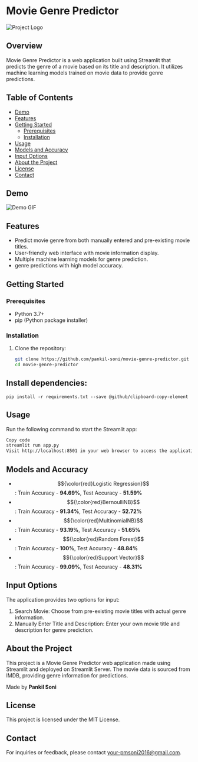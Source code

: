 # Movie Genre Predictor

![Project Logo](https://img.icons8.com/?size=100&id=80698&format=png)

## Overview

Movie Genre Predictor is a web application built using Streamlit that predicts the genre of a movie based on its title and description. It utilizes machine learning models trained on movie data to provide genre predictions.

## Table of Contents

- [Demo](#demo)
- [Features](#features)
- [Getting Started](#getting-started)
  - [Prerequisites](#prerequisites)
  - [Installation](#installation)
- [Usage](#usage)
- [Models and Accuracy](#models-and-accuracy)
- [Input Options](#input-options)
- [About the Project](#about-the-project)
- [License](#license)
- [Contact](#contact)

## Demo

![Demo GIF](https://im7.ezgif.com/tmp/ezgif-7-13f70baab3.gif)

## Features

- Predict movie genre from both manually entered and pre-existing movie titles.
- User-friendly web interface with movie information display.
- Multiple machine learning models for genre prediction.
- genre predictions with high model accuracy.

## Getting Started

### Prerequisites

- Python 3.7+
- pip (Python package installer)

### Installation

1. Clone the repository:

   ```bash
   git clone https://github.com/pankil-soni/movie-genre-predictor.git
   cd movie-genre-predictor
## Install dependencies:

```
pip install -r requirements.txt --save @github/clipboard-copy-element
```
    
## Usage
Run the following command to start the Streamlit app:

```bash
Copy code
streamlit run app.py
Visit http://localhost:8501 in your web browser to access the application.
```
## Models and Accuracy

- $${\color{red}Logistic Regression}$$: Train Accuracy - **94.69%**, Test Accuracy - **51.59%**
- $${\color{red}BernoulliNB}$$: Train Accuracy - **91.34%**, Test Accuracy - **52.72%**
- $${\color{red}MultinomialNB}$$: Train Accuracy - **93.19%**, Test Accuracy - **51.65%**
- $${\color{red}Random Forest}$$: Train Accuracy - **100%**, Test Accuracy - **48.84%**
- $${\color{red}Support Vector}$$: Train Accuracy - **99.09%**, Test Accuracy - **48.31%**
## Input Options
The application provides two options for input:

1. Search Movie: Choose from pre-existing movie titles with actual genre information.
2. Manually Enter Title and Description: Enter your own movie title and description for genre prediction.

## About the Project
This project is a Movie Genre Predictor web application made using Streamlit and deployed on Streamlit Server. The movie data is sourced from IMDB, providing genre information for predictions.

Made by **Pankil Soni**

## License
This project is licensed under the MIT License.

## Contact
For inquiries or feedback, please contact your-pmsoni2016@gmail.com.
